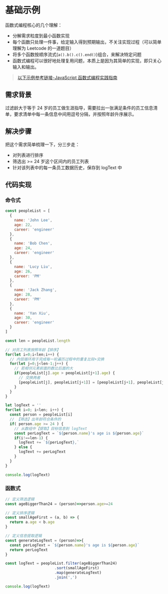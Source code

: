 # 基础示例

函数式编程核心的几个理解：
- 分解需求粒度到最小函数实现
- 每个函数只处理一件事，给定输入得到预期输出，不关注实现过程（可以简单理解为 Leetcode 的一道题目）
- 将多个函数按顺序流式(`a().b().c().end()`)组合，来解决特定问题
- 函数式编程可以很好地处理复用问题，本质上是因为其简单的实现，即只关心输入和输出。
  
> [以下示例参考链接-JavaScript 函数式编程实践指南](https://juejin.cn/book/7173591403639865377/section/7175421412176789565)

## 需求背景
过滤龄大于等于 24 岁的员工做生涯指导，需要拉出一张满足条件的员工信息清单，要求清单中每一条信息中间用逗号分隔，并按照年龄升序展示。

## 解决步骤
把这个需求简单梳理一下，分三步走：

- 对列表进行排序
- 筛选出 >= 24 岁这个区间内的员工列表
- 针对该列表中的每一条员工数据历史，保存到 logText 中

## 代码实现
### 命令式
```js
const peopleList = [
  {
    name: 'John Lee',
    age: 22,
    career: 'engineer'
  },
  {
    name: 'Bob Chen',
    age: 24,
    career: 'engineer'
  },
  {
    name: 'Lucy Liu',
    age: 26,
    career: 'PM'
  },
  {
    name: 'Jack Zhang',
    age: 28,
    career: 'PM'
  },
  {
    name: 'Yan Xiu',
    age: 30,
    career: 'engineer'
  }
]

const len = peopleList.length

// 对员工列表按照年龄【排序】
for(let i=0;i<len;i++) {
  // 内层循环用于完成每一轮遍历过程中的重复比较+交换
  for(let j=0;j<len-1;j++) {
    // 若相邻元素前面的数比后面的大
    if(peopleList[j].age > peopleList[j+1].age) {
      // 交换两者
      [peopleList[j], peopleList[j+1]] = [peopleList[j+1], peopleList[j]]
    }
  }
}

let logText = ''
for(let i=0; i<len; i++) {
  const person = peopleList[i]
  // 【筛选】出年龄符合条件的
  if( person.age >= 24 ) {
    // 从数组中【提取】目标信息到 logText
    const perLogText = `${person.name}'s age is ${person.age}`
    if(i!==len-1) {
      logText += `${perLogText},`
    } else {
      logText += perLogText
    }
  }
}

console.log(logText)
```

### 函数式
```js
// 定义筛选逻辑
const ageBiggerThan24 = (person)=>person.age>=24

// 定义排序逻辑
const smallAgeFirst = (a, b) => {
  return a.age < b.age
}

// 定义信息提取逻辑
const generateLogText = (person)=>{
  const perLogText = `${person.name}'s age is ${person.age}`
  return perLogText
}

const logText = peopleList.filter(ageBiggerThan24)
                      .sort(smallAgeFirst)
                      .map(generateLogText)
                      .join(',')

console.log(logText)
```
